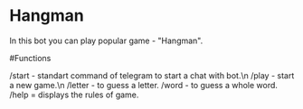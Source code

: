 # Hangman

In this bot you can play popular game - "Hangman".

#Functions

/start - standart command of telegram to start a chat with bot.\n
/play - start a new game.\n
/letter - to guess a letter.
/word - to guess a whole word.
/help = displays the rules of game.

